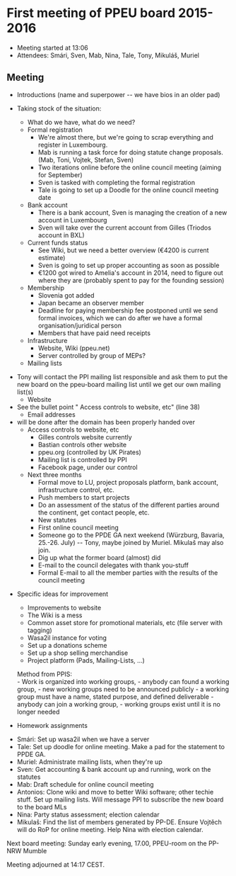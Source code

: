 # First meeting of PPEU board 2015-2016

* Meeting started at 13:06
* Attendees: Smári, Sven, Mab, Nina, Tale, Tony, Mikuláš, Muriel

## Meeting

* Introductions (name and superpower -- we have bios in an older pad)

* Taking stock of the situation:
  - What do we have, what do we need?
  - Formal registration
      - We're almost there, but we're going to scrap everything and register in Luxembourg.
      - Mab is running a task force for doing statute change proposals. (Mab, Toni, Vojtek, Stefan, Sven)
      - Two iterations online before the online council meeting (aiming for September)
      - Sven is tasked with completing the formal registration
      - Tale is going to set up a Doodle for the online council meeting date
  - Bank account
      - There is a bank account, Sven is managing the creation of a new account in Luxembourg
      - Sven will take over the current account from Gilles (Triodos account in BXL)
  - Current funds status
      - See Wiki, but we need a better overview (€4200 is current estimate)
      - Sven is going to set up proper accounting as soon as possible
      - €1200 got wired to Amelia's account in 2014, need to figure out where they are (probably spent to pay for the founding session)
  - Membership
      - Slovenia got added
      - Japan became an observer member
      - Deadline for paying membership fee postponed until we send formal invoices, which we can do after we have a formal organisation/juridical person
      - Members that have paid need receipts
  - Infrastructure
      - Website, Wiki (ppeu.net)
      - Server controlled by group of MEPs?
  - Mailing lists
- Tony will contact the PPI mailing list responsible and ask them to put the new board on the ppeu-board mailing list until we get our own mailing list(s)
  - Website
- See the bullet point " Access controls to website, etc" (line 38)
  - Email addresses
- will be done after the domain has been properly handed over
  - Access controls to website, etc
     - Gilles controls website currently
     - Bastian controls other website
     - ppeu.org (controlled by UK Pirates)
     - Mailing list is controlled by PPI
     - Facebook page, under our control
  - Next three months
     - Formal move to LU, project proposals platform, bank account, infrastructure control, etc.
     - Push members to start projects
     - Do an assessment of the status of the different parties around the continent, get contact people, etc.
     - New statutes
     - First online council meeting
     - Someone go to the PPDE GA next weekend (Würzburg, Bavaria, 25.-26. July) -- Tony, maybe joined by Muriel. Mikulaš may also join.
     - Dig up what the former board (almost) did
     - E-mail to the council delegates with thank you-stuff
     - Formal E-mail to all the member parties with the results of the council meeting

* Specific ideas for improvement
    - Improvements to website
    - The Wiki is a mess
    - Common asset store for promotional materials, etc (file server with tagging)
    - Wasa2il instance for voting
    - Set up a donations scheme
    - Set up a shop selling merchandise
    - Project platform (Pads, Mailing-Lists, …)

    Method from PPIS:  
        - Work is organized into working groups,
        - anybody can found a working group,
        - new working groups need to be announced publicly
        - a working group must have a name, stated purpose, and defined deliverable
        - anybody can join a working group,
        - working groups exist until it is no longer needed

* Homework assignments
 - Smári: Set up wasa2il when we have a server
 - Tale: Set up doodle for online meeting. Make a pad for the statement to PPDE GA.
 - Muriel: Administrate mailing lists, when they're up
 - Sven: Get accounting & bank account up and running, work on the statutes
 - Mab: Draft schedule for online council meeting
 - Antonios: Clone wiki and move to better Wiki software; other techie stuff. Set up mailing lists. Will message PPI to subscribe the new board to the board MLs
 - Nina: Party status assessment; election calendar
 - Mikulaš: Find the list of members generated by PP-DE. Ensure Vojtěch will do RoP for online meeting. Help Nina with election calendar.

Next board meeting:
   Sunday early evening, 17.00, PPEU-room on the PP-NRW Mumble


Meeting adjourned at 14:17 CEST.
